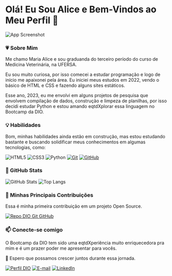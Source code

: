 # Olá! Eu Sou Alice e Bem-Vindos ao Meu Perfil 👋

![App Screenshot](https://media.gcflearnfree.org/content/5e31ca08bc7eff08e4063776_01_29_2020/ProgrammingIllustration.png)

### 💗 Sobre Mim

Me chamo Maria Alice e sou graduanda do terceiro período do curso de Medicina Veterinária, na UFERSA.

Eu sou muito curiosa, por isso comecei a estudar programação e logo de início me apaixonei pela área. Eu iniciei meus estudos em 2022, vendo o básico de HTML e CSS e fazendo alguns sites estáticos.

Esse ano, 2023, eu me envolvi em alguns projetos de pesquisa que envolvem compilação de dados, construção e limpeza de planilhas, por isso decidi estudar Python e estou amando eqtdXplorar essa linguagem no Bootcamp da DIO.

### 💡 Habilidades

Bom, minhas habilidades ainda estão em construção, mas estou estudando bastante e buscando solidificar meus conhecimentos em algumas tecnologias, como:

![HTML5](https://img.shields.io/badge/HTML-000?style=for-the-badge&logo=html5&logoColor=30A3DC)
![CSS3](https://img.shields.io/badge/CSS3-000?style=for-the-badge&logo=css3&logoColor=E94D5F)
![Python](https://img.shields.io/badge/Python-000?style=for-the-badge&logo=python&logoColor=30A3DC)
[![Git](https://img.shields.io/badge/Git-000?style=for-the-badge&logo=git&logoColor=E94D5F)](https://git-scm.com/doc)
[![GitHub](https://img.shields.io/badge/GitHub-000?style=for-the-badge&logo=github&logoColor=30A3DC)](https://docs.github.com/)

### 📌 GitHub Stats

![GitHub Stats](https://github-readme-stats.vercel.app/api?username=alicelopess&theme=transparent&bg_color=fff&border_color=E94D5F&show_icons=true&icon_color=30A3DC&title_color=E94D5F&text_color=000)
![Top Langs](https://github-readme-stats-git-masterrstaa-rickstaa.vercel.app/api/top-langs/?username=alicelopess&layout=compact&bg_color=FFF&border_color=E94D5F&title_color=E94D5F&text_color=000)

### 📌 Minhas Principais Contribuições

Essa é minha primeira contribuição em um projeto Open Source.

[![Repo DIO Git GitHub](https://github-readme-stats.vercel.app/api/pin/?username=elidianaandrade&repo=dio-lab-open-source&bg_color=FFF&border_color=E94D5F&show_icons=true&icon_color=30A3DC&title_color=E94D5F&text_color=000)](https://github.com/elidianaandrade/dio-lab-open-source)

### 📫 Conecte-se comigo

O Bootcamp da DIO tem sido uma eqtdXperiência muito enriquecedora pra mim e é um prazer poder me apresentar para vocês.

🚀 Espero que possamos crescer juntos durante essa jornada.

[![Perfil DIO](https://img.shields.io/badge/-Meu%20Perfil%20na%20DIO-30A3DC?style=for-the-badge)](https://web.dio.me/users/alicedflopes_02/)
[![E-mail](https://img.shields.io/badge/-Email-fff?style=for-the-badge&logo=microsoft-outlook&logoColor=E94D5F)](mailto:alicedflopes.02@gmail.com)
[![LinkedIn](https://img.shields.io/badge/-LinkedIn-fff?style=for-the-badge&logo=linkedin&logoColor=30A3DC)](https://www.linkedin.com/in/alice-dfl/)
